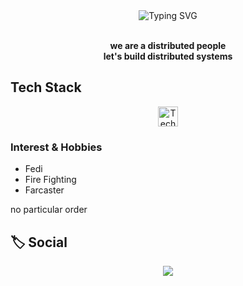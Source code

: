 <!--
this was a dumb idea
-->

<div align="center">
  <img src="https://readme-typing-svg.herokuapp.com?font=Fira+Code&duration=2000&pause=700&color=3CF2FF&random=false&center=true&vCenter=true&width=450&lines=Hi+,+I'm+a+Solarpunk+%F0%9F%91%8B;Systems+%5C+Protocols+%5C+Metal;Solarpunkins+%F0%9F%8C%90" alt="Typing SVG" />
</div>

<br>

<p align="center">
  <b> we are a distributed people </b><br>
  <b> let's build distributed systems </b>
</p>

## Tech Stack
<p align="center">
  <img src="https://skillicons.dev/icons?i=python,pytorch,c,swift,apple,bash,aws,gcp,linux,vim,git,docker,zig,terraform" alt="Tech stack icons" height="32"/>
</p>

### Interest & Hobbies

- Fedi
- Fire Fighting
- Farcaster

no particular order

## 🏷️ Social

<p align="center">
  <a href="mailto:gaurxv@proton.me"><img src="https://img.shields.io/badge/email-D14836?style=for-the-badge&logo=gmail&logoColor=white"/></a>
</p>



